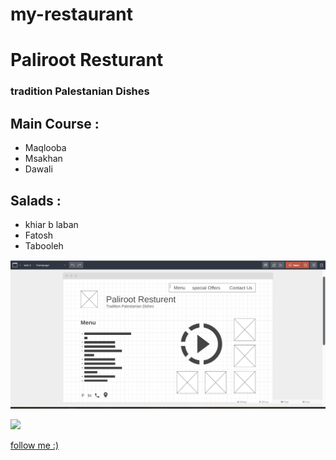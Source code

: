 # my-restaurant

# Paliroot Resturant
### tradition Palestanian Dishes

## Main Course :
- Maqlooba
- Msakhan
- Dawali

## Salads :
- khiar b laban
- Fatosh
- Tabooleh

![](./rest.png)

![](https://static01.nyt.com/images/2020/12/01/dining/01review-ayat1/merlin_180599085_fd93cfca-8fe5-4312-a7d5-5e69a9b2e76f-superJumbo.jpg?quality=75&auto=webp&disable=upscale)

[follow me :)](https://github.com/EmanRiziq)